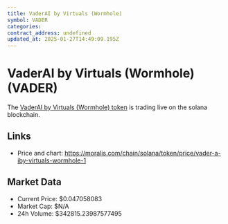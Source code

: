 ```yaml
---
title: VaderAI by Virtuals (Wormhole)
symbol: VADER
categories: 
contract_address: undefined
updated_at: 2025-01-27T14:49:09.195Z
---
```


# VaderAI by Virtuals (Wormhole) (VADER)
The [VaderAI by Virtuals (Wormhole) token](https://moralis.com/chain/solana/token/price/vader-a-iby-virtuals-wormhole-1) is trading live on the solana blockchain.

## Links
- Price and chart: https://moralis.com/chain/solana/token/price/vader-a-iby-virtuals-wormhole-1

## Market Data
- Current Price: $0.047058083
- Market Cap: $N/A
- 24h Volume: $342815.23987577495
